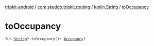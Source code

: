 [tripkit-android](../../index.md) / [com.skedgo.tripkit.routing](../index.md) / [kotlin.String](index.md) / [toOccupancy](./to-occupancy.md)

# toOccupancy

`fun `[`String`](https://kotlinlang.org/api/latest/jvm/stdlib/kotlin/-string/index.html)`?.toOccupancy(): `[`Occupancy`](../-occupancy/index.md)`?`